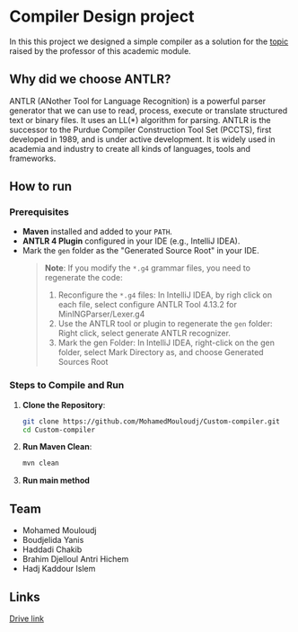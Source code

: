 # Compiler Design project

In this this project we designed a simple compiler as a solution  for the [topic](https://drive.google.com/file/d/1PjQpPrHv1PUj_BMvAVJs2d3RHTlGgJxs/view?usp=drive_link) raised by the professor of this academic module.

## Why did we choose ANTLR?

ANTLR (ANother Tool for Language Recognition) is a powerful parser generator that we can use to read, process, execute or translate structured text or binary files. It uses an LL(*) algorithm for parsing. ANTLR is the successor to the Purdue Compiler Construction Tool Set (PCCTS), first developed in 1989, and is under active development. It is widely used in academia and industry to create all kinds of languages, tools and frameworks.

## How to run

### Prerequisites

- **Maven** installed and added to your `PATH`.
- **ANTLR 4 Plugin** configured in your IDE (e.g., IntelliJ IDEA).
- Mark the `gen` folder as the "Generated Source Root" in your IDE. 
  > **Note**: If you modify the `*.g4` grammar files, you need to regenerate the code:
  > 1. Reconfigure the `*.g4` files: In IntelliJ IDEA, by righ click on each file, select configure ANTLR Tool 4.13.2 for MinINGParser/Lexer.g4
  > 2. Use the ANTLR tool or plugin to regenerate the `gen` folder: Right click, select generate ANTLR recognizer.
  > 3. Mark the gen Folder: In IntelliJ IDEA, right-click on the gen folder, select Mark Directory as, and choose Generated Sources Root

### Steps to Compile and Run

1. **Clone the Repository**:
   ```bash
   git clone https://github.com/MohamedMouloudj/Custom-compiler.git
   cd Custom-compiler
   ```
2. **Run Maven Clean**:
   ```bash
   mvn clean
   ```
3. **Run main method**

## Team
- Mohamed Mouloudj
- Boudjelida Yanis
- Haddadi Chakib
- Brahim Djelloul Antri Hichem
- Hadj Kaddour Islem

## Links
[Drive link](https://drive.google.com/drive/folders/1X8Xcp-dkqTFIZspenp84avATVt8Qq8Ot?usp=drive_link)
